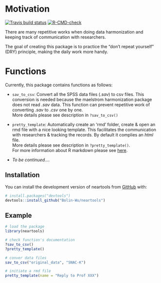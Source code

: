 
<!-- README.md is generated from README.Rmd. Please edit that file -->

# Motivation

<!-- badges: start -->

[![Travis build
status](https://travis-ci.com/Bolin-Wu/neartools.svg?branch=master)](https://travis-ci.com/Bolin-Wu/neartools)
[![R-CMD-check](https://github.com/Bolin-Wu/neartools/workflows/R-CMD-check/badge.svg)](https://github.com/Bolin-Wu/neartools/actions)
<!-- badges: end -->

There are many repetitive works when doing data harmonization and
keeping track of communication with researchers.

The goal of creating this package is to practice the “don’t repeat
yourself” (DRY) principle, making the daily work more handy.

# Functions

Currently, this package contains functions as follows:

-   `sav_to_csv`: Convert all the SPSS data files (*.sav*) to csv files.
    This conversion is needed because the maelstrom harmonization
    package does not read *.sav* data. This function can prevent
    repetitive work of converting *.sav* to *.csv* one by one.  
    More details please see description in `?sav_to_csv()`

-   `pretty_template`: Automatically create an ‘rmd’ folder, create &
    open an rmd file with a nice looking template. This facilitates the
    communication with researchers & tracking the records. By default it
    complies an *html* file.  
    More details please see description in `?pretty_template()`.  
    For more information about R markdown please see
    [here](https://rmarkdown.rstudio.com).

-   *To be continued….*

## Installation

You can install the development version of neartools from
[GitHub](https://github.com/) with:

``` r
# install.packages("devtools")
devtools::install_github("Bolin-Wu/neartools")
```

## Example

``` r
# load the package
library(neartools)

# check function's documentation
?sav_to_csv()
?pretty_template()

# conver data files
sav_to_csv("original_data", "SNAC-K")

# initiate a rmd file 
pretty_template(name = "Reply to Prof XXX")
```
